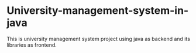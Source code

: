 # University-management-system-in-java
This is university management system project using java as backend and its libraries as frontend.
